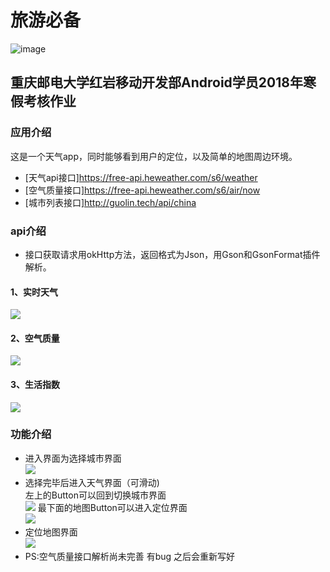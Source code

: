 # 旅游必备
![image](https://github.com/xuesui/fortourism/raw/master/images/logo.jpg)
## 重庆邮电大学红岩移动开发部Android学员2018年寒假考核作业
### 应用介绍
这是一个天气app，同时能够看到用户的定位，以及简单的地图周边环境。  
* [天气api接口]https://free-api.heweather.com/s6/weather  
* [空气质量接口]https://free-api.heweather.com/s6/air/now  
* [城市列表接口]http://guolin.tech/api/china    
### api介绍  
* 接口获取请求用okHttp方法，返回格式为Json，用Gson和GsonFormat插件解析。
#### 1、实时天气
![](https://github.com/xuesui/fortourism/blob/master/images/1.png)
#### 2、空气质量
![](https://github.com/xuesui/fortourism/blob/master/images/3.png)
#### 3、生活指数
![](https://github.com/xuesui/fortourism/blob/master/images/4.png)
### 功能介绍
* 进入界面为选择城市界面    
![](https://github.com/xuesui/fortourism/blob/master/images/imagesScreenshot_20190301-174853.jpg)  
* 选择完毕后进入天气界面（可滑动)     
左上的Button可以回到切换城市界面    
![](https://github.com/xuesui/fortourism/blob/master/images/imagesScreenshot_20190301-174826.jpg) 
最下面的地图Button可以进入定位界面  
![](https://github.com/xuesui/fortourism/blob/master/images/imagesScreenshot_20190301-174832.jpg)
* 定位地图界面  
![](https://github.com/xuesui/fortourism/blob/master/images/imagesScreenshot_20190301-174844.jpg)
* PS:空气质量接口解析尚未完善 有bug 之后会重新写好 
